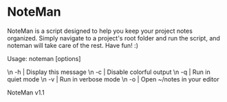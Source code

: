 # NoteMan

 NoteMan is a script designed to help you keep
 your project notes organized. Simply navigate to a project's
 root folder and run the script, and noteman will take care of
 the rest. Have fun! :)
 
 Usage: noteman [options]
 
 \n -h | Display this message 
 \n -c | Disable colorful output 
 \n -q | Run in quiet mode 
 \n -v | Run in verbose mode 
 \n -o | Open ~/notes in your editor 

 NoteMan v1.1
